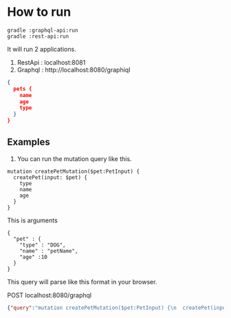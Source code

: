 # How to run
```
gradle :graphql-api:run
gradle :rest-api:run
```

It will run 2 applications.
1) RestApi : localhost:8081
2) Graphql : http://localhost:8080/graphiql
```JSON
{
  pets {
    name
    age
    type
  }
}
```

## Examples
1. You can run the mutation query like this.
```
mutation createPetMutation($pet:PetInput) {
  createPet(input: $pet) {
    type
    name
    age
  }
}
```

This is arguments
```
{
  "pet" : {
    "type" : "DOG",
    "name" : "petName",
    "age" :10
  }
}
```

This query will parse like this format in your browser.

POST
localhost:8080/graphql

``` JSON
{"query":"mutation createPetMutation($pet:PetInput) {\n  createPet(input: $pet) {\n    type\n    name\n    age\n  }\n}","variables":{"pet":{"type":"DOG","name":"petName","age":10}},"operationName":"createPetMutation"}
```  